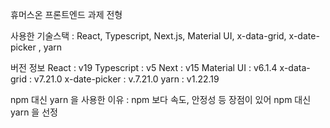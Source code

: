 휴머스온 프론트엔드 과제 전형

사용한 기술스택 : React, Typescript, Next.js, Material UI, x-data-grid, x-date-picker , yarn

버전 정보
React : v19
Typescript : v5
Next : v15
Material UI : v6.1.4
x-data-grid : v7.21.0
x-date-picker : v.7.21.0
yarn : v1.22.19

npm 대신 yarn 을 사용한 이유 : npm 보다 속도, 안정성 등 장점이 있어 npm 대신 yarn 을 선정
